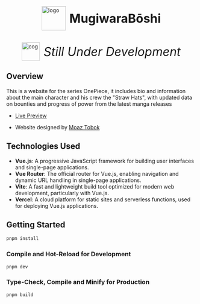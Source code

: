 <div style="padding-top:32px; display: flex; flex-direction: row; justify-content: center; align-items: center; gap: 10px">
  <img src="https://github.com/AdemBendjama/Manga-Tracker-App/assets/93732841/88af71e0-8d26-4f5a-a880-d3032d506c39" alt="logo" width="64" height="64">
  <p style="font-size: 32px; font-weight: bold; margin: 0;">MugiwaraBōshi</p>
</div>

<div style="padding-top:32px; display: flex; flex-direction: row; justify-content: center; align-items: center; gap: 10px">
  <img src="https://github.com/AdemBendjama/Manga-Tracker-App/assets/93732841/f805d633-11c5-4061-be8b-acc8e24e861b" alt="cog" width="48" height="48">
  <p style="font-size: 32px; font-style: italic; margin: 0;">Still Under Development</p>
</div>

## Overview

This is a website for the series OnePiece, it includes bio and information about the main character and his crew the "Straw Hats", with updated data on bounties and progress of power from the latest manga releases

- [Live Preview](https://mangapunch.vercel.app)

- Website designed by [Moaz Tobok](https://www.dreambymoaz.com/)

## Technologies Used

- **Vue.js**: A progressive JavaScript framework for building user interfaces and single-page applications.
- **Vue Router**: The official router for Vue.js, enabling navigation and dynamic URL handling in single-page applications.
- **Vite**: A fast and lightweight build tool optimized for modern web development, particularly with Vue.js.
- **Vercel**: A cloud platform for static sites and serverless functions, used for deploying Vue.js applications.

## Getting Started

```sh
pnpm install
```

### Compile and Hot-Reload for Development

```sh
pnpm dev
```

### Type-Check, Compile and Minify for Production

```sh
pnpm build
```
